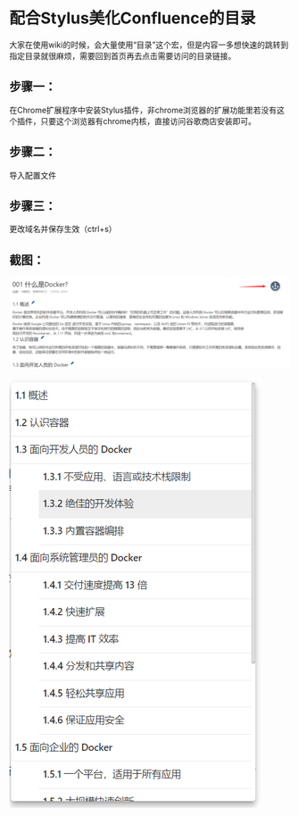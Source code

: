 # 配合Stylus美化Confluence的目录

大家在使用wiki的时候，会大量使用“目录”这个宏，但是内容一多想快速的跳转到指定目录就很麻烦，需要回到首页再去点击需要访问的目录链接。<br/>
## 步骤一：
在Chrome扩展程序中安装Stylus插件，非chrome浏览器的扩展功能里若没有这个插件，只要这个浏览器有chrome内核，直接访问谷歌商店安装即可。<br/>
## 步骤二：
导入配置文件<br/>
## 步骤三：
更改域名并保存生效（ctrl+s）<br/>

## 截图：

![Image text](https://raw.githubusercontent.com/rockpanda/image/master/sample/wiki01.png)

![Image text](https://raw.githubusercontent.com/rockpanda/image/master/sample/wiki02.png)
